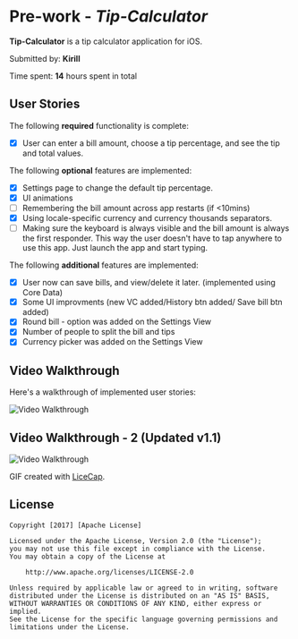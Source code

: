 # Pre-work - *Tip-Calculator*

**Tip-Calculator** is a tip calculator application for iOS.

Submitted by: **Kirill**

Time spent: **14** hours spent in total

## User Stories

The following **required** functionality is complete:

* [X] User can enter a bill amount, choose a tip percentage, and see the tip and total values.

The following **optional** features are implemented:
* [X] Settings page to change the default tip percentage.
* [X] UI animations
* [ ] Remembering the bill amount across app restarts (if <10mins)
* [X] Using locale-specific currency and currency thousands separators.
* [ ] Making sure the keyboard is always visible and the bill amount is always the first responder. This way the user doesn't have to tap anywhere to use this app. Just launch the app and start typing.

The following **additional** features are implemented:

- [X] User now can save bills, and view/delete it later. (implemented using Core Data)
- [X] Some UI improvments (new VC added/History btn added/ Save bill btn added)
- [X] Round bill - option was added on the Settings View
- [X] Number of people to split the bill and tips
- [X] Currency picker was added on the Settings View

## Video Walkthrough 

Here's a walkthrough of implemented user stories:

<img src='http://imgur.com/j5htpmj.gif' title='Video Walkthrough' width='' alt='Video Walkthrough' />

## Video Walkthrough - 2 (Updated v1.1)
<img src='https://imgur.com/CY5lUaj.gif' title='Video Walkthrough' width='' alt='Video Walkthrough' />


GIF created with [LiceCap](http://www.cockos.com/licecap/).

## License

    Copyright [2017] [Apache License]

    Licensed under the Apache License, Version 2.0 (the "License");
    you may not use this file except in compliance with the License.
    You may obtain a copy of the License at

        http://www.apache.org/licenses/LICENSE-2.0

    Unless required by applicable law or agreed to in writing, software
    distributed under the License is distributed on an "AS IS" BASIS,
    WITHOUT WARRANTIES OR CONDITIONS OF ANY KIND, either express or implied.
    See the License for the specific language governing permissions and
    limitations under the License.
